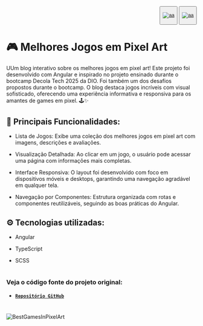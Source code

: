 <div align="right">
<button>
  <a href="README.md">

  ![aa](https://img.icons8.com/?size=50&id=iHI2gDXCsMzH&format=png&color=000000)

  </a>
</button>
<button>
  <a href="README.en.md">

  ![aa](https://img.icons8.com/?size=50&id=yzSggttkqLf4&format=png&color=000000)

  </a>
</button>
</div>

# 🎮 Melhores Jogos em Pixel Art
UUm blog interativo sobre os melhores jogos em pixel art! Este projeto foi desenvolvido com Angular e inspirado no projeto ensinado durante o bootcamp Decola Tech 2025 da DIO. Foi também um dos desafios propostos durante o bootcamp. O blog destaca jogos incríveis com visual sofisticado, oferecendo uma experiência informativa e responsiva para os amantes de games em pixel. 🕹️✨

## 📌 Principais Funcionalidades:
- Lista de Jogos: Exibe uma coleção dos melhores jogos em pixel art com imagens, descrições e avaliações.

- Visualização Detalhada: Ao clicar em um jogo, o usuário pode acessar uma página com informações mais completas.

- Interface Responsiva: O layout foi desenvolvido com foco em dispositivos móveis e desktops, garantindo uma navegação agradável em qualquer tela.

- Navegação por Componentes: Estrutura organizada com rotas e componentes reutilizáveis, seguindo as boas práticas do Angular.

## ⚙️ Tecnologias utilizadas:
- Angular

- TypeScript

- SCSS
#
### Veja o código fonte do projeto original:
- <a href="https://github.com/felipeAguiarCode/angular-blog">**`Repositório GitHub`**</a>
#
![BestGamesInPixelArt](https://github.com/user-attachments/assets/4eaf8e76-f48f-4b62-b172-1203ac07275b)
